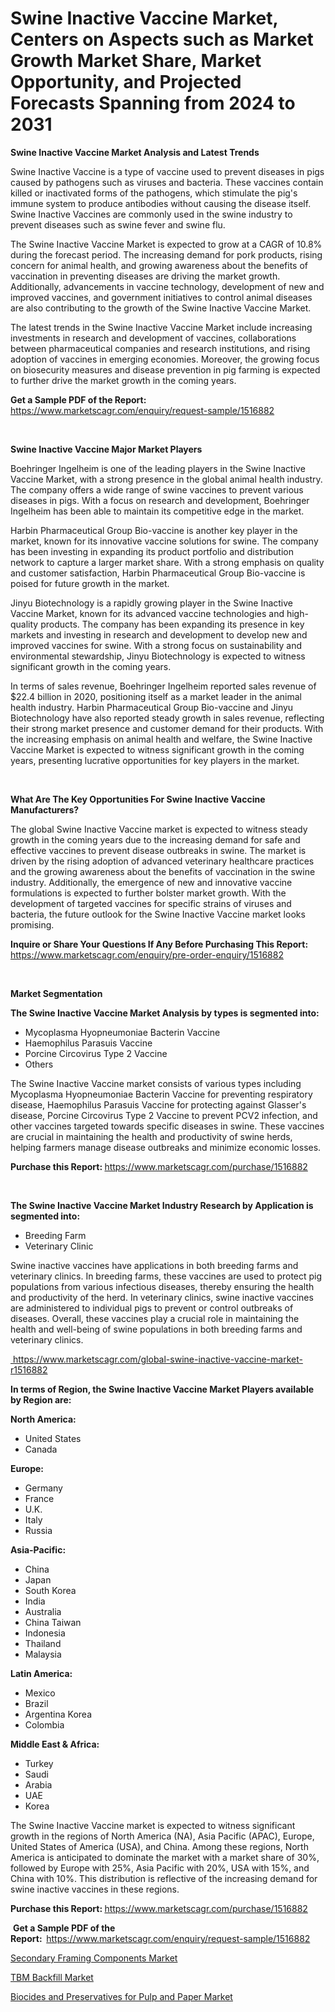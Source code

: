 <p><h1>Swine Inactive Vaccine Market, Centers on Aspects such as Market Growth Market Share, Market Opportunity, and Projected Forecasts Spanning from 2024 to 2031</h1></p><p><strong>Swine Inactive Vaccine Market Analysis and Latest Trends</strong></p>
<p><p>Swine Inactive Vaccine is a type of vaccine used to prevent diseases in pigs caused by pathogens such as viruses and bacteria. These vaccines contain killed or inactivated forms of the pathogens, which stimulate the pig's immune system to produce antibodies without causing the disease itself. Swine Inactive Vaccines are commonly used in the swine industry to prevent diseases such as swine fever and swine flu.</p><p>The Swine Inactive Vaccine Market is expected to grow at a CAGR of 10.8% during the forecast period. The increasing demand for pork products, rising concern for animal health, and growing awareness about the benefits of vaccination in preventing diseases are driving the market growth. Additionally, advancements in vaccine technology, development of new and improved vaccines, and government initiatives to control animal diseases are also contributing to the growth of the Swine Inactive Vaccine Market.</p><p>The latest trends in the Swine Inactive Vaccine Market include increasing investments in research and development of vaccines, collaborations between pharmaceutical companies and research institutions, and rising adoption of vaccines in emerging economies. Moreover, the growing focus on biosecurity measures and disease prevention in pig farming is expected to further drive the market growth in the coming years.</p></p>
<p><strong>Get a Sample PDF of the Report:&nbsp;</strong> <a href="https://www.marketscagr.com/enquiry/request-sample/1516882">https://www.marketscagr.com/enquiry/request-sample/1516882</a></p>
<p>&nbsp;</p>
<p><strong>Swine Inactive Vaccine Major Market Players</strong></p>
<p><p>Boehringer Ingelheim is one of the leading players in the Swine Inactive Vaccine Market, with a strong presence in the global animal health industry. The company offers a wide range of swine vaccines to prevent various diseases in pigs. With a focus on research and development, Boehringer Ingelheim has been able to maintain its competitive edge in the market.</p><p>Harbin Pharmaceutical Group Bio-vaccine is another key player in the market, known for its innovative vaccine solutions for swine. The company has been investing in expanding its product portfolio and distribution network to capture a larger market share. With a strong emphasis on quality and customer satisfaction, Harbin Pharmaceutical Group Bio-vaccine is poised for future growth in the market.</p><p>Jinyu Biotechnology is a rapidly growing player in the Swine Inactive Vaccine Market, known for its advanced vaccine technologies and high-quality products. The company has been expanding its presence in key markets and investing in research and development to develop new and improved vaccines for swine. With a strong focus on sustainability and environmental stewardship, Jinyu Biotechnology is expected to witness significant growth in the coming years.</p><p>In terms of sales revenue, Boehringer Ingelheim reported sales revenue of $22.4 billion in 2020, positioning itself as a market leader in the animal health industry. Harbin Pharmaceutical Group Bio-vaccine and Jinyu Biotechnology have also reported steady growth in sales revenue, reflecting their strong market presence and customer demand for their products. With the increasing emphasis on animal health and welfare, the Swine Inactive Vaccine Market is expected to witness significant growth in the coming years, presenting lucrative opportunities for key players in the market.</p></p>
<p>&nbsp;</p>
<p><strong>What Are The Key Opportunities For Swine Inactive Vaccine Manufacturers?</strong></p>
<p><p>The global Swine Inactive Vaccine market is expected to witness steady growth in the coming years due to the increasing demand for safe and effective vaccines to prevent disease outbreaks in swine. The market is driven by the rising adoption of advanced veterinary healthcare practices and the growing awareness about the benefits of vaccination in the swine industry. Additionally, the emergence of new and innovative vaccine formulations is expected to further bolster market growth. With the development of targeted vaccines for specific strains of viruses and bacteria, the future outlook for the Swine Inactive Vaccine market looks promising.</p></p>
<p><strong>Inquire or Share Your Questions If Any Before Purchasing This Report:</strong> <a href="https://www.marketscagr.com/enquiry/pre-order-enquiry/1516882">https://www.marketscagr.com/enquiry/pre-order-enquiry/1516882</a></p>
<p>&nbsp;</p>
<p><strong>Market Segmentation</strong></p>
<p><strong>The Swine Inactive Vaccine Market Analysis by types is segmented into:</strong></p>
<p><ul><li>Mycoplasma Hyopneumoniae Bacterin Vaccine</li><li>Haemophilus Parasuis Vaccine</li><li>Porcine Circovirus Type 2 Vaccine</li><li>Others</li></ul></p>
<p><p>The Swine Inactive Vaccine market consists of various types including Mycoplasma Hyopneumoniae Bacterin Vaccine for preventing respiratory disease, Haemophilus Parasuis Vaccine for protecting against Glasser's disease, Porcine Circovirus Type 2 Vaccine to prevent PCV2 infection, and other vaccines targeted towards specific diseases in swine. These vaccines are crucial in maintaining the health and productivity of swine herds, helping farmers manage disease outbreaks and minimize economic losses.</p></p>
<p><strong>Purchase this Report:&nbsp;</strong><a href="https://www.marketscagr.com/purchase/1516882">https://www.marketscagr.com/purchase/1516882</a></p>
<p>&nbsp;</p>
<p><strong>The Swine Inactive Vaccine Market Industry Research by Application is segmented into:</strong></p>
<p><ul><li>Breeding Farm</li><li>Veterinary Clinic</li></ul></p>
<p><p>Swine inactive vaccines have applications in both breeding farms and veterinary clinics. In breeding farms, these vaccines are used to protect pig populations from various infectious diseases, thereby ensuring the health and productivity of the herd. In veterinary clinics, swine inactive vaccines are administered to individual pigs to prevent or control outbreaks of diseases. Overall, these vaccines play a crucial role in maintaining the health and well-being of swine populations in both breeding farms and veterinary clinics.</p></p>
<p><a href="https://www.marketscagr.com/global-swine-inactive-vaccine-market-r1516882">&nbsp;https://www.marketscagr.com/global-swine-inactive-vaccine-market-r1516882</a></p>
<p><strong>In terms of Region, the Swine Inactive Vaccine Market Players available by Region are:</strong></p>
<p>
    <p> <strong> North America: </strong>
        <ul>
            <li>United States</li>
            <li>Canada</li>
        </ul>
        </p> 
    <p> <strong> Europe: </strong>
        <ul>
            <li>Germany</li>
            <li>France</li>
            <li>U.K.</li>
            <li>Italy</li>
            <li>Russia</li>
        </ul>
        </p> 
    <p> <strong> Asia-Pacific: </strong>
        <ul>
            <li>China</li>
            <li>Japan</li>
            <li>South Korea</li>
            <li>India</li>
            <li>Australia</li>
            <li>China Taiwan</li>
            <li>Indonesia</li>
            <li>Thailand</li>
            <li>Malaysia</li>
        </ul>
        </p> 
    <p> <strong> Latin America: </strong>
        <ul>
            <li>Mexico</li>
            <li>Brazil</li>
            <li>Argentina Korea</li>
            <li>Colombia</li>
        </ul>
        </p> 
    <p> <strong> Middle East & Africa: </strong>
        <ul>
            <li>Turkey</li>
            <li>Saudi</li>
            <li>Arabia</li>
            <li>UAE</li>
            <li>Korea</li>
        </ul>
    </p>
    </p>
<p><p>The Swine Inactive Vaccine market is expected to witness significant growth in the regions of North America (NA), Asia Pacific (APAC), Europe, United States of America (USA), and China. Among these regions, North America is anticipated to dominate the market with a market share of 30%, followed by Europe with 25%, Asia Pacific with 20%, USA with 15%, and China with 10%. This distribution is reflective of the increasing demand for swine inactive vaccines in these regions.</p></p>
<p><strong>Purchase this Report: </strong><a href="https://www.marketscagr.com/purchase/1516882">https://www.marketscagr.com/purchase/1516882</a></p>
<p>&nbsp;<strong>Get a Sample PDF of the Report:&nbsp;&nbsp;</strong><a href="https://www.marketscagr.com/enquiry/request-sample/1516882">https://www.marketscagr.com/enquiry/request-sample/1516882</a></p>
<p><strong></strong></p>
<p><p><a href="https://medium.com/@sdonald04328/global-secondary-framing-components-market-focus-on-application-end-use-industry-type-d732cdad046d">Secondary Framing Components Market</a></p><p><a href="https://medium.com/@sagorhossaincs33_80453/tbm-backfill-market-size-share-trends-analysis-report-by-end-use-soft-ground-tbms-hard-rock-e1a142d7c4e8">TBM Backfill Market</a></p><p><a href="https://medium.com/@hassen.nww/insights-into-the-biocides-and-preservatives-for-pulp-and-paper-market-market-players-market-b20e64eeb481">Biocides and Preservatives for Pulp and Paper Market</a></p></p>